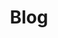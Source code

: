 ---
title: "Blog"
# description
description: "This is meta description"
icon: "fas fa-business-time"
draft: false
---